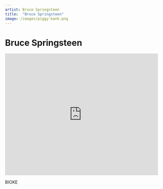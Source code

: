 ```yaml
---
artist: Bruce Springsteen
title:  "Bruce Springsteen"
image: /images/piggy-bank.png
---
```


# Bruce Springsteen

<iframe width="100%" height="400" src="https://www.youtube.com/embed/IxuThNgl3YA" frameborder="0" allowfullscreen></iframe>


BIOKE